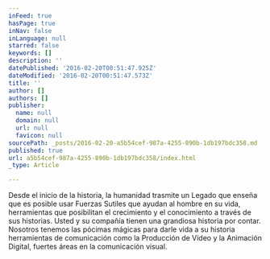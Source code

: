 ```yaml
---
inFeed: true
hasPage: true
inNav: false
inLanguage: null
starred: false
keywords: []
description: ''
datePublished: '2016-02-20T00:51:47.925Z'
dateModified: '2016-02-20T00:51:47.573Z'
title: ''
author: []
authors: []
publisher:
  name: null
  domain: null
  url: null
  favicon: null
sourcePath: _posts/2016-02-20-a5b54cef-987a-4255-890b-1db197bdc358.md
published: true
url: a5b54cef-987a-4255-890b-1db197bdc358/index.html
_type: Article

---
```

Desde el inicio de la historia, la humanidad trasmite un Legado que enseña que es posible usar Fuerzas Sutiles que ayudan al hombre en su vida, herramientas que posibilitan el crecimiento y el conocimiento a través de sus historias. Usted y su compañía tienen una grandiosa historia por contar. Nosotros tenemos las pócimas mágicas para darle vida a su historia herramientas de comunicación como la Producción de Vídeo y la Animación Digital, fuertes áreas en la comunicación visual.